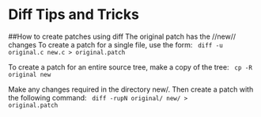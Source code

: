 # Diff Tips and Tricks

##How to create patches using diff
<note>The original patch has the //new// changes</note>
To create a patch for a single file, use the form:
<code>
diff -u original.c new.c > original.patch
</code>

To create a patch for an entire source tree, make a copy of the tree:
<code>
cp -R original new
</code>

Make any changes required in the directory new/. Then create a patch with the following command:
<code>
diff -rupN original/ new/ > original.patch
</code>